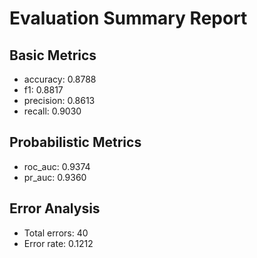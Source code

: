 # Evaluation Summary Report

## Basic Metrics

- accuracy: 0.8788
- f1: 0.8817
- precision: 0.8613
- recall: 0.9030

## Probabilistic Metrics

- roc_auc: 0.9374
- pr_auc: 0.9360

## Error Analysis

- Total errors: 40
- Error rate: 0.1212
